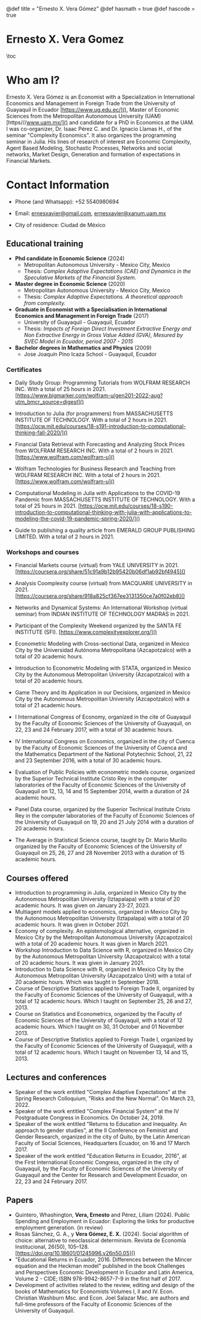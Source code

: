 @def title = "Ernesto X. Vera Gómez"
@def hasmath = true
@def hascode = true


# Ernesto X. Vera Gomez

\toc

# Who am I?

Ernesto X. Vera Gómez is an Economist with a Specialization in International Economics and Management in Foreign Trade from the University of Guayaquil in Ecuador [https://www.ug.edu.ec/](), Master of Economic Sciences from the Metropolitan Autonomous University (UAM) [https///www.uam.mx/]() and candidate for a PhD in Economics at the UAM. I was co-organizer, Dr. Isaac Pérez C. and Dr. Ignacio Llamas H., of the seminar "Complexity Economics". It also organizes the programming seminar in Julia. His lines of research of interest are Economic Complexity, Agent Based Modeling, Stochastic Processes, Networks and social networks, Market Design, Generation and formation of expectations in Financial Markets.



# Contact Information

* Phone (and Whatsapp): +52 5540980694

* Email: ernesxavier@gmail.com, ernesxavier@xanum.uam.mx

* City of residence: Ciudad de México


## Educational training
* **Phd candidate in  Economic  Science** (2024) 
  * Metropolitan Autonomous University - Mexico City, Mexico 
  * Thesis: *Complex Adaptive Expectations (CAE) and Dynamics in the Speculative Markets of the Financial System.*
* **Master degree in Economic  Science** (2020) 
  * Metropolitan Autonomous University - Mexico City, Mexico 
  * Thesis: *Complex Adaptive Expectations. A theoretical approach from complexity.*
* **Graduate in  Economist with a Specialisation in International Economics and Management in Foreign Trade** (2017)    
  * University of Guayaquil - Guayaquil, Ecuador
  * Thesis: *Impacts of Foreign Direct Investment Extractive Energy and Non Extractive Energy in Gross Value Added (GVA), Mesured by SVEC Model in Ecuador, period 2007 - 2015*
* **Bachelor degrees in Mathematics and Physics** (2009)
  * Jose Joaquín Pino Icaza School - Guayaquil,  Ecuador
  
### Certificates
* Daily Study Group: Programming Tutorials from WOLFRAM RESEARCH INC. With a total of 25 hours in 2021. [https://www.bigmarker.com/wolfram-u/gen201-2022-aug?utm_bmcr_source=digest]()

* Introduction to Julia (for programmers) from MASSACHUSETTS INSTITUTE OF TECHNOLOGY. With a total of 2 hours in 2021. [https://ocw.mit.edu/courses/18-s191-introduction-to-computational-thinking-fall-2020/]()

* Financial Data Retrieval with Forecasting and Analyzing Stock Prices from WOLFRAM RESEARCH INC. With a total of 2 hours in 2021. [https://www.wolfram.com/wolfram-u]()

* Wolfram Technologies for Business Research and Teaching from WOLFRAM RESEARCH INC. With a total of 2 hours in 2021. [https://www.wolfram.com/wolfram-u]() 

* Computational Modeling in Julia with Applications to the COVID-19 Pandemic from MASSACHUSETTS INSTITUTE OF TECHNOLOGY. With a total of 25 hours in  2021. [https://ocw.mit.edu/courses/18-s190-introduction-to-computational-thinking-with-julia-with-applications-to-modeling-the-covid-19-pandemic-spring-2020/]()

* Guide to publishing  a quality article from EMERALD GROUP PUBLISHING LIMITED. With a total of 2 hours in 2021.

### Workshops and courses 
* Financial Markets course (virtual) from YALE UNIVERSITY in 2021. [https://coursera.org/share/51c91a9b12b95420b06df1ab92bf4945]()

* Analysis Coomplexity course (virtual) from MACQUARIE UNIVERSITY in  2021. [https://coursera.org/share/918a825cf367ee3131350ce7a0f02eb8]()

* Networks and Dynamical Systems: An International Workshop (virtual seminar) from INDIAN INSTITUTE OF TECHNOLOGY MADRAS in 2021. 

* Participant of the  Complexity Weekend organized by the SANTA FE INSTITUTE (SFI). [https://www.complexityexplorer.org/]()

* Econometric Modeling  with Cross-sectional Data, organized  in Mexico City by the Universidad Autónoma Metropolitana (Azcapotzalco) with a total of 20 academic hours.

* Introduction to Econometric Modeling with STATA, organized in Mexico City by the Autonomous Metropolitan University (Azcapotzalco) with a total of 20 academic hours. 

* Game Theory and its Application in our Decisions, organized in Mexico City by the Autonomous Metropolitan University (Azcapotzalco) with a total of 21 academic hours.

* I International Congress of Economy, organized in the cite of  Guayaquil by the Faculty of Economic Sciences of the University of Guayaquil, on 22, 23 and 24 February 2017, with a total of 30 academic hours.

* IV International Congress on Economics, organized in the city of Cuenca by the Faculty of Economic Sciences of the University of Cuenca and the Mathematics Department of the National Potytechnic School, 21, 22 and 23 September 2016, with a  total of 30 academic hours.

* Evaluation of Public Policies with econometric models course, organized by the Superior Technical Institute Cristo Rey in the computer laboratories of the Faculty of  Economic Sciences of the University of Guayaquil on 12, 13, 14 and 15 September 2014, wwith a duration of 24 academic hours.

* Panel Data course, organized by the Superior Technical Institute Cristo Rey in the computer laboratories of the Faculty of Economic Sciences of the University of Guayaquil on 19, 20 and 21 July 2014 with a duration of 20 academic hours. 

* The Average in Statistical Science course, taught by Dr. Mario Murillo organized by the Faculty of Economic Sciences of the University of Guayaquil on 25, 26, 27 and 28 November 2013 with a duration of 15 academic hours.

## Courses offered
* Introduction to programming in Julia, organized in Mexico City by the Autonomous Metropolitan University (Iztapalapa) with a total of 20 academic hours. It was given on January 23-27, 2023.
* Multiagent models applied to economics, organized in Mexico City by the Autonomous Metropolitan University (Iztapalapa) with a total of 20 academic hours. It was given in October 2021.
* Economy of complexity. An epistemological alternative, organized in Mexico City by the Metropolitan Autonomous University (Azcapotzalco) with a total of 20 academic hours. It was given in March 2021.
* Workshop Introduction to Data Science with R, organized in Mexico City by the Autonomous Metropolitan University (Azcapotzalco) with a total of 20 academic hours. It was given in January 2021.
* Introduction to Data Science with R, organized in Mexico City by the Autonomous Metropolitan University (Azcapotzalco Unit) with a total of 20 academic hours. Which was taught in September 2018.
* Course of Descriptive Statistics applied to Foreign Trade II, organized by the Faculty of Economic Sciences of the University of Guayaquil, with a total of 12 academic hours. Which I taught on September 25, 26 and 27, 2013.
* Course on Statistics and Econometrics, organized by the Faculty of Economic Sciences of the University of Guayaquil, with a total of 12 academic hours. Which I taught on 30, 31 October and 01 November 2013.
* Course of Descriptive Statistics applied to Foreign Trade I, organized by the Faculty of Economic Sciences of the University of Guayaquil, with a total of 12 academic hours. Which I taught on November 13, 14 and 15, 2013.

## Lectures and conferences
* Speaker of the work entitled "Complex Adaptive Expectations" at the Spring Research Colloquium, "Risks and the New Normal". On March 23, 2022.
* Speaker of the work entitled "Complex Financial System" at the IV Postgraduate Congress in Economics. On October 24, 2019.
* Speaker of the work entitled "Returns to Education and Inequality. An approach to gender studies", at the II Conference on Feminist and Gender Research, organized in the city of Quito, by the Latin American Faculty of Social Sciences, Headquarters Ecuador, on 16 and 17 March 2017.
* Speaker of the work entitled "Education Returns in Ecuador, 2016", at the First International Economic Congress, organized in the city of Guayaquil, by the Faculty of Economic Sciences of the University of Guayaquil and the Center for Research and Development Ecuador, on 22, 23 and 24 February 2017.

## Papers
* Quintero,  Whashington, **Vera, Ernesto** and Pérez, Liliam (2024). Public Spending and Employment in Ecuador: Exploring the links for productive employment generation. (in review)
* Rosas Sánchez, G. A., y **Vera Gómez, E. X.** (2024). Social algorithm of choice: alternative to neoclassical determinism. Revista de Economía Institucional, 26(50), 105–128. [https://doi.org/10.18601/01245996.v26n50.05]()
* "Educational Returns in Ecuador, 2016. Differences between the Mincer equation and the Heckman model" published in the book Challenges and Perspectives Economic Development in Ecuador and Latin America, Volume 2 - CIDE; ISBN 978-9942-8657-7-9 in the first half of 2017.
* Development of activities related to the review, editing and design of the books of Mathematics for Economists Volumes I, II and IV. Econ. Christian Washburn Msc. and Econ. Joel Salazar Msc. are authors and full-time professors of the Faculty of Economic Sciences of the University of Guayaquil.